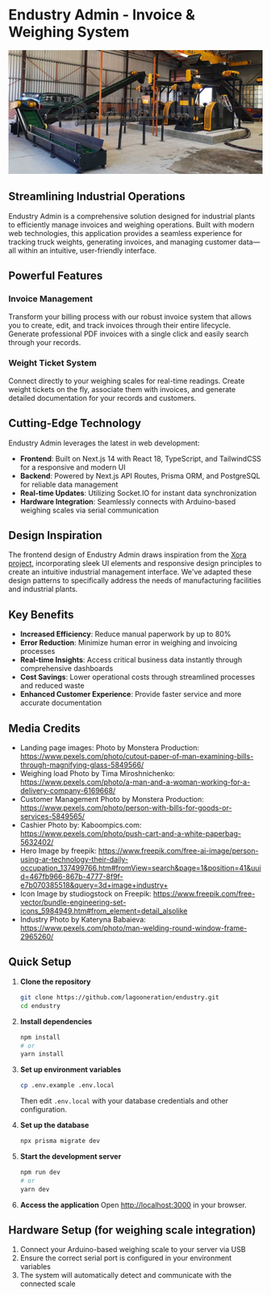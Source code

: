# Endustry Admin - Invoice & Weighing System

![Endustry Admin Banner](public/banner.jpg)

## Streamlining Industrial Operations

Endustry Admin is a comprehensive solution designed for industrial plants to efficiently manage invoices and weighing operations. Built with modern web technologies, this application provides a seamless experience for tracking truck weights, generating invoices, and managing customer data—all within an intuitive, user-friendly interface.

## Powerful Features

### Invoice Management
Transform your billing process with our robust invoice system that allows you to create, edit, and track invoices through their entire lifecycle. Generate professional PDF invoices with a single click and easily search through your records.

### Weight Ticket System
Connect directly to your weighing scales for real-time readings. Create weight tickets on the fly, associate them with invoices, and generate detailed documentation for your records and customers.

## Cutting-Edge Technology

Endustry Admin leverages the latest in web development:

- **Frontend**: Built on Next.js 14 with React 18, TypeScript, and TailwindCSS for a responsive and modern UI
- **Backend**: Powered by Next.js API Routes, Prisma ORM, and PostgreSQL for reliable data management
- **Real-time Updates**: Utilizing Socket.IO for instant data synchronization
- **Hardware Integration**: Seamlessly connects with Arduino-based weighing scales via serial communication

## Design Inspiration

The frontend design of Endustry Admin draws inspiration from the [Xora project](https://github.com/adrianhajdin/xora/tree/main), incorporating sleek UI elements and responsive design principles to create an intuitive industrial management interface. We've adapted these design patterns to specifically address the needs of manufacturing facilities and industrial plants.

## Key Benefits

- **Increased Efficiency**: Reduce manual paperwork by up to 80%
- **Error Reduction**: Minimize human error in weighing and invoicing processes
- **Real-time Insights**: Access critical business data instantly through comprehensive dashboards
- **Cost Savings**: Lower operational costs through streamlined processes and reduced waste
- **Enhanced Customer Experience**: Provide faster service and more accurate documentation


## Media Credits

- Landing page images: Photo by Monstera Production: https://www.pexels.com/photo/cutout-paper-of-man-examining-bills-through-magnifying-glass-5849566/
- Weighing load Photo by Tima Miroshnichenko: https://www.pexels.com/photo/a-man-and-a-woman-working-for-a-delivery-company-6169668/
- Customer Management Photo by Monstera Production: https://www.pexels.com/photo/person-with-bills-for-goods-or-services-5849565/
- Cashier Photo by: Kaboompics.com: https://www.pexels.com/photo/push-cart-and-a-white-paperbag-5632402/
- Hero Image by freepik: https://www.freepik.com/free-ai-image/person-using-ar-technology-their-daily-occupation_137499766.htm#fromView=search&page=1&position=41&uuid=467fb966-867b-4777-8f9f-e7b070385518&query=3d+image+industry+
- Icon Image by studiogstock on Freepik: https://www.freepik.com/free-vector/bundle-engineering-set-icons_5984949.htm#from_element=detail_alsolike
- Industry Photo by Kateryna Babaieva: https://www.pexels.com/photo/man-welding-round-window-frame-2965260/


## Quick Setup
1. **Clone the repository**
   ```bash
   git clone https://github.com/lagooneration/endustry.git
   cd endustry
   ```

2. **Install dependencies**
   ```bash
   npm install
   # or
   yarn install
   ```

3. **Set up environment variables**
   ```bash
   cp .env.example .env.local
   ```
   Then edit `.env.local` with your database credentials and other configuration.

4. **Set up the database**
   ```bash
   npx prisma migrate dev
   ```

5. **Start the development server**
   ```bash
   npm run dev
   # or
   yarn dev
   ```

6. **Access the application**
   Open [http://localhost:3000](http://localhost:3000) in your browser.

## Hardware Setup (for weighing scale integration)

1. Connect your Arduino-based weighing scale to your server via USB
2. Ensure the correct serial port is configured in your environment variables
3. The system will automatically detect and communicate with the connected scale
